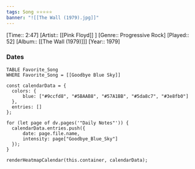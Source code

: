 ```yaml
---
tags: Song ⭐⭐⭐⭐⭐ 
banner: "![[The Wall (1979).jpg]]"
---
```

[Time:: 2:47]
[Artist:: [[Pink Floyd]] ]
[Genre:: Progressive Rock]
[Played:: 52]
[Album:: [[The Wall (1979)]]]
[Year:: 1979]
### Dates
````dataview
TABLE Favorite_Song
WHERE Favorite_Song = [[Goodbye Blue Sky]]
````

  ```dataviewjs
const calendarData = { 
	colors: { 
		blue: ["#9ccfd8", "#5BAAB8", "#57A1BB", "#5da8c7", "#3e8fb0"] 
	}, 
	entries: [] 
}; 

for (let page of dv.pages('"Daily Notes"')) { 
	calendarData.entries.push({ 
		date: page.file.name, 
		intensity: page["Goodbye_Blue_Sky"]
	}); 
} 

renderHeatmapCalendar(this.container, calendarData);
```
